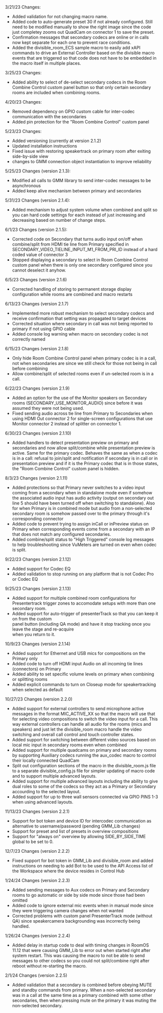 3/21/23 Changes:

- Added validation for not changing macro name.
- Added code to auto-generate preset 30 if not already configured. Still need to be modified manually to
  show the right image since the code just completey zooms out QuadCam on connector 1 to save the preset.
- Confirmation messages that secondary codecs are online or in calls now kept separate for each one to prevent
  race conditions.
- Added the divisible_room_ECS sample macro to easily add xAPI commands to drive an External Controller based on the
  divisible macro events that are triggered so that code does not have to be embedded in the macro itself in multiple places.

3/25/23 Changes:

- Added ability to select of de-select secondary codecs in the Room Combine Control custom panel button so that only certain secondary rooms are included when combining rooms.

4/20/23 Changes:

- Removed dependency on GPIO custom cable for inter-codec communication with the secondaries
- Added pin protection for the "Room Combine Control" custom panel

5/23/23 Changes:

- Added versioning (currently at version 2.1.2)
- Updated installation instructions
- Fixed issue with restoring speakertrack on primary room after exiting side-by-side view
- changes to GMM connection object instantiation to improve reliability

5/25/23 Changes (version 2.1.3):

- Modified all calls to GMM library to send inter-codec messages to be asynchronous
- Added keep alive mechanism between primary and secondaries

5/31/23 Changes (version 2.1.4):

- Added mechanism to adjust system volume when combined and split so you can hard code settings for each instead of just increasing and decreasing based on number of change steps.

6/1/23 Changes (version 2.1.5):

- Corrected code on Secondary that turns audio input on/off when combine/split from HDMI tie line from Primary specified in SECONDARY_VIDEO_TIELINE_INPUT_M1_FROM_PRI_ID instead of a hard coded value of connector 3
- Stopped displaying a secondary to select in Room Combine Control custom panel when there is only one secondary configured since you cannot deselect it anyhow.

6/5/23 Changes (version 2.1.6)

- Corrected handling of storing to permanent storage display configuration while rooms are combined and macro restarts

6/13/23 Changes (version 2.1.7)

- Implemented more robust mechanism to select secondary codecs and receive confirmation that setting was propagated to target devices
- Corrected situation where secondary in call was not being reported to primary if not using GPIO cable
- Added console log warning when macro on secondary codec is not correctly named

6/15/23 Changes (version 2.1.8)

- Only hide Room Combine Control panel when primary codec is in a call, not when secondaries are since we still check for those not being in call before combining
- Allow combine/split of selected rooms even if un-selected room is in a call.

6/22/23 Changes (version 2.1.9)

- Added an option for the use of the Monitor speakers on Secondary rooms (SECONDARY_USE_MONITOR_AUDIO) since before it was assumed they were not being used.
- Fixed sending audio across tie line from Primary to Secondaries when using HDMI Out connector 2 for single-screen configurations that use Monitor connector 2 instead of splitter on connector 1.

6/30/23 Changes (version 2.1.10)

- Added handlers to detect presentation preview on primary and secondaries and now allow split/combine while presentation preview is active. Same for the primary codec. Behaves the same as when a codec is in a call: refusal to join/split and notification if secondary is in call or in presentation preview and if it is the Primary codec that is in those states, the "Room Combine Control" custom panel is hidden.

8/3/23 Changes (version 2.1.11)

- Added protections so that Primary never switches to a video input coming from a secondary when in standalone mode even if somehow the associated audio input has audio activity (output on secondary out line 5 should have been turned off when switching to standalone). Also for when Primary is in combined mode but audio from a non-selected secondary room is somehow passed over to the primary through it's corresponding connector
- Added code to prevent trying to assign inCall or inPreview status on Primary when corresponding events come from a secondary with an IP that does not match any configured secondaries.
- Added combine/split status to "High Triggered" console log messages to help troubleshooting since VuMeters are turned on even when codec is split.

9/22/23 Changes (version 2.1.12)

- Added support for Codec EQ
- Added validation to stop running on any platform that is not Codec Pro or Codec EQ

9/25/23 Changes (version 2.1.13)

- Added support for multiple combined room configurations for Presentertrack trigger zones to accomodate setups with more than one secondary room.
- Added support for auto-trigger of presenterTrack so that you can keep it on from the custom  
  panel button (including QA mode) and have it stop tracking once you leave the stage and re-acquire  
  when you return to it.

10/9/23 Changes (version 2.1.14)

- Added support for Ethernet and USB mics for compositions on the Primary only
- Added code to turn off HDMI input Audio on all incoming tie lines (connectors) on Primary
- Added ability to set specific volume levels on primary when combining or splitting rooms
- Added explicit commands to turn on Closeup mode for speakertracking when selected as default

10/27/23 Changes (version 2.2.0)

- Added support for external controllers to send microphone active messages in the format MIC_ACTIVE_XX so that the macro will use that for selecting video compositions to switch the video input for a call. This way external controllers can handle all audio for the rooms (mics and speakers) and just let the divisible_room macro handle the video switching and overall call control and touch controller states.
- Added support for switching between different video sources based on local mic input in secondary rooms even when combined
- Added support for multiple quadcams on primary and secondary rooms by supporting Auxiliary codecs running the aux_codec macro to control their locally connected QuadCam
- Split out configuration sections of the macro in the divisible_room.js file to a separate divisible_config.js file for simpler updating of macro code and to support multiple advanced layouts.
- Added support for multiple advanced layouts including the ability to give dual roles to some of the codecs so they act as a Primary or Secondary accourding to the selected layout.
- Added support for up to three wall sensors connected via GPIO PINS 1-3 when using advanced layouts.

11/13/23 Changes (version 2.2.1)

- Support for bot token and device ID for intercodec communication as alternative to username/password (pending GMM_Lib changes)
- Support for preset and list of presets in overview compositions
- Support for "always on" overview by allowing SIDE_BY_SIDE_TIME global to be set to 0.

12/7/23 Changes (version 2.2.2)

- Fixed support for bot token in GMM_Lib and divisible_room and added instructions on needing to add Bot to be used to the API Access list of the Workspace where the device resides in Control Hub

1/24/24 Changes (version 2.2.3)

- Added sending messages to Aux codecs on Primary and Secondary rooms to go automatic or side by side mode since those had been omitted
- Added code to ignore external mic events when in manual mode since they were triggering camera changes when not wanted
- Corrected problems with custom panel PresenterTrack mode (without QA) since speakercamera backgrounding was incorrectly being handled.

1/26/24 Changes (version 2.2.4)

- Added delay in startup code to deal with timing changes in RoomOS 11.12 that were causing GMM_Lib to error out when started right after system restart. This was causing the macro to not be able to send messages to other codecs so you could not split/combine right after reboot without re-starting the macro.

2/1/24 Changes (version 2.2.5)

- Added validation that a secondary is combined before obeying MUTE and standby commands from primary. When a non-selected secondary was in a call at the same time as a primary combined with some other secondaries, then when pressing mute on the primary it was muting the non-selected secondary.
